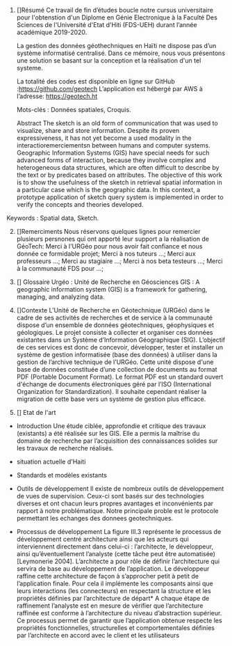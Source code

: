 1.  []Résumé
    Ce travail de fin d’études boucle notre cursus universitaire pour l'obtenstion d'un Diplome en Génie Electronique à la Faculté Des Sciences de l'Université d'Etat d'Hiti (FDS-UEH) durant l’année académique 2019-2020.

    La gestion des données géothechniques en Haïti ne dispose pas d’un système informatisé centralisé. Dans ce mémoire, nous vous présentons une solution se basant sur la conception et la réalisation d'un tel systeme.

    La totalité des codes est disponible en ligne sur GitHub :https://github.com/geotech
    L’application est hébergé par AWS à l’adresse: https://geotech.ht

    Mots-clés : Données spatiales, Croquis.

    Abstract
    The sketch is an old form of communication that was used to visualize, share and store information. Despite its proven
expressiveness, it has not yet become a used modality in the interactioremerciementsn between humans and computer systems. Geographic
Information Systems (GIS) have special needs for such advanced forms of interaction, because they involve complex and
heterogeneous data structures, which are often difficult to describe by the text or by predicates based on attributes. The objective of
this work is to show the usefulness of the sketch in retrieval spatial information in a particular case which is the geographic data. In
this context, a prototype application of sketch query system is implemented in order to verify the concepts and theories developed.

Keywords : Spatial data, Sketch.

2.  []Remerciments
    Nous réservons quelques lignes pour remercier plusieurs persnones qui ont apporté leur support a la réalisation de GéoTech:
    Merci à l'URGéo pour nous avoir fait confiance et nous donnée ce formidable projet;
    Merci à nos tuteurs ...;
    Merci aux professeurs ...;
    Merci au stagiaire ...;
    Merci à nos beta testeurs ...;
    Merci à la communauté FDS pour ...;
    
3.  [] Glossaire
    Urgéo   : Unité de Recherche en Géosciences
    GIS     : A geographic information system (GIS) is a framework for gathering, managing, and analyzing data.
4.  []Contexte
    L’Unité de Recherche en Géotechnique (URGéo) dans le cadre de ses activités de recherches et de service à
la communauté dispose d’un ensemble de données géotechniques, géophysiques et géologiques. Le projet
consiste à collecter et organiser ces données existantes dans un Système d’Information Géographique (SIG).
L’objectif de ces services est donc de concevoir, développer, tester et installer un système de gestion
informatisée (base des données) à utiliser dans la gestion de l’archive technique de l’URGéo. Cette unité
dispose d'une base de données constituée d’une collection de documents au format PDF (Portable Document
Format). Le format PDF est un standard ouvert d'échange de documents électroniques géré par l’ISO
(International Organization for Standardization). Il souhaite cependant réaliser la migration de cette base vers
un système de gestion plus efficace.
5.  [] Etat de l'art
- Introduction
    Une étude ciblée, approfondie et critique des travaux
(existants) a été réalisée sur les GIS. Elle a permis la maîtrise du domaine de recherche par
l’acquisition des connaissances solides sur les travaux de
recherche réalisés.

- situation actuelle d'Haiti
- Standards et modèles existants 

- Outils de développement 
 Il existe de nombreux outils de développement de vues de supervision. Ceux-ci sont
basés sur des technologies diverses et ont chacun leurs propres avantages et
inconvénients par rapport à notre problématique. Notre principale proble est le protocole permettant les echanges des donnees geotechniques.

- Processus de développement 
La figure III.3 représente le processus de développement centré architecture ainsi que
les acteurs qui interviennent directement dans celui-ci : l’architecte, le développeur, ainsi
qu’éventuellement l’analyste (cette tâche peut être automatisée) [Leymonerie 2004]. 
L’architecte a pour rôle de définir l’architecture qui servira de base au développement
de l’application. Le développeur raffine cette architecture de façon à s’approcher petit à
petit de l’application finale. Pour cela il implémente les composants ainsi que leurs
interactions (les connecteurs) en respectant la structure et les propriétés définies par
l’architecture de départ*
A chaque étape de raffinement l’analyste est en mesure de
vérifier que l’architecture raffinée est conforme à l’architecture du niveau d’abstraction
supérieur. Ce processus permet de garantir que l’application obtenue respecte les
propriétés fonctionnelles, structurelles et comportementales définies par l’architecte en
accord avec le client et les utilisateurs
